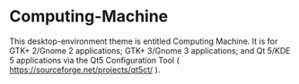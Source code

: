 # Computing-Machine
This desktop-environment theme is entitled Computing Machine. It is for GTK+ 2/Gnome 2 applications; GTK+ 3/Gnome 3 applications; and Qt 5/KDE 5 applications via the Qt5 Configuration Tool ( https://sourceforge.net/projects/qt5ct/ ).
